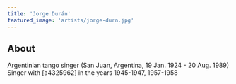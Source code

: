 ```yaml
---
title: 'Jorge Durán'
featured_image: 'artists/jorge-durn.jpg'
---
```


## About

Argentinian tango singer
(San Juan, Argentina, 19 Jan. 1924 - 20 Aug. 1989)
Singer with [a4325962] in the years 1945-1947, 1957-1958

